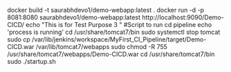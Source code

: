 docker build -t saurabhdevo1/demo-webapp:latest .
docker run -d -p 8081:8080  saurabhdevo1/demo-webapp:latest
http://localhost:9090/Demo-CICD/
echo "This is for Test Purpose 3 "
#Script to run cd pipeline
echo 'process is running'
cd /usr/share/tomcat7/bin
sudo systemctl stop tomcat
sudo cp /var/lib/jenkins/workspace/MyFirst_CI_Pipeline/target/Demo-CICD.war /var/lib/tomcat7/webapps
sudo chmod -R 755 /usr/share/tomcat7/webapps/Demo-CICD.war
cd /usr/share/tomcat7/bin
sudo ./startup.sh
